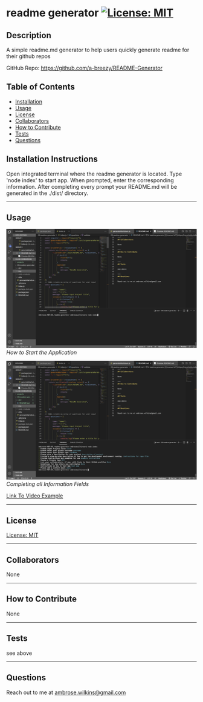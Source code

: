 # readme generator [![License: MIT](https://img.shields.io/badge/License-MIT-yellow.svg)](https://opensource.org/licenses/MIT)
  
## Description

A simple readme.md generator to help users quickly generate readme for their github repos

GitHub Repo: https://github.com/a-breezy/README-Generator

## Table of Contents

  * [Installation](#installation-instructions)
  * [Usage](#usage)
  * [License](#license)
  * [Collaborators](#collaborators)
  * [How to Contribute](#how-to-contribute)
  * [Tests](#tests)
  * [Questions](#questions)

## Installation Instructions

Open integrated terminal where the readme generator is located. Type 'node index' to start app. When prompted, enter the corresponding information. After completing every prompt your README.md will be generated in the ./dist/ directory.

---
## Usage

![Usage 1](./img/screenShot1.png "Screen Shot 1")*How to Start the Application*

![Usage 2](./img/screenShot2.png "Screen Shot 2")*Completing all Information Fields*

[Link To Video Example](https://drive.google.com/file/d/1epyjdke963435rjnQyuy51sHhGh96kmu/view?usp=sharing)

---
## License

  [License: MIT](https://opensource.org/licenses/MIT)
  

---
## Collaborators

None

---
## How to Contribute

None

---
## Tests

see above

---
## Questions

Reach out to me at ambrose.wilkins@gmail.com
